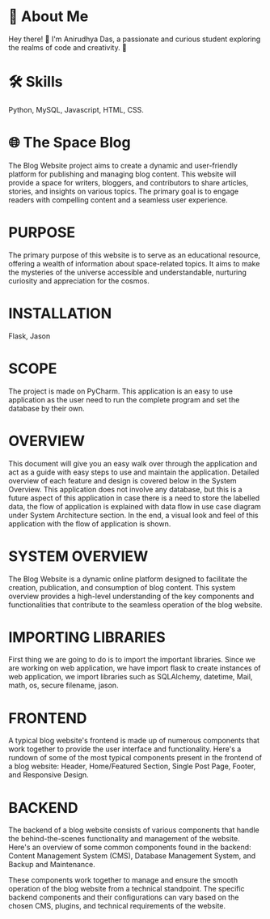 # 🚀 About Me

Hey there! 👋 I'm Anirudhya Das, a passionate and curious student exploring the realms of code and creativity. 🌈

# 🛠 Skills

Python, MySQL, Javascript, HTML, CSS.



# 🌐 The Space Blog

The Blog Website project aims to create a dynamic and user-friendly platform for publishing and managing blog content. This website will provide a space for writers, bloggers, and contributors to share articles, stories, and insights on various topics. The primary goal is to engage readers with compelling content and a seamless user experience.


# PURPOSE

The primary purpose of this website is to serve as an educational resource, offering a wealth of information about space-related topics. It aims to make the mysteries of the universe accessible and understandable, nurturing curiosity and appreciation for the cosmos.


# INSTALLATION

Flask, Jason

# SCOPE

The project is made on PyCharm. This application is an easy to use application as the user need to run the complete program and set the database by their own.

# OVERVIEW

This document will give you an easy walk over through the application and act as a guide with easy steps to use and maintain the application. Detailed overview of each feature and design is covered below in the System Overview. This application does not involve any database, but this is a future aspect of this application in case there is a need to store the labelled data, the flow of application is explained with data flow in use case diagram under System Architecture section. In the end, a visual look and feel of this application with the flow of application is shown. 

# SYSTEM OVERVIEW

The Blog Website is a dynamic online platform designed to facilitate the creation, publication, and consumption of blog content. This system overview provides a high-level understanding of the key components and functionalities that contribute to the seamless operation of the blog website.

# IMPORTING LIBRARIES

First thing we are going to do is to import the important libraries. Since we are working on web application, we have import flask  to create instances of web application, we import libraries such as SQLAlchemy, datetime, Mail, math, os, secure filename, jason. 

# FRONTEND

A typical blog website's frontend is made up of numerous components that work together to provide the user interface and functionality. Here's a rundown of some of the most typical components present in the frontend of a blog website: Header, Home/Featured Section, Single Post Page, Footer, and Responsive Design.

# BACKEND

The backend of a blog website consists of various components that handle the behind-the-scenes functionality and management of the website. Here's an overview of some common components found in the backend: Content Management System (CMS), Database Management System, and Backup and Maintenance.

These components work together to manage and ensure the smooth operation of the blog website from a technical standpoint. The specific backend components and their configurations can vary based on the chosen CMS, plugins, and technical requirements of the website.
